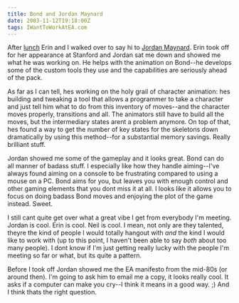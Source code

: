 ```yaml
---
title: Bond and Jordan Maynard
date: 2003-11-12T19:18:00Z
tags: IWantToWorkAtEA.com
---
```

After [lunch][1] Erin and I walked over to say hi to [Jordan Maynard][2]. Erin took off for her appearance at Stanford and Jordan sat me down and showed me what he was working on. He helps with the animation on Bond--he develops some of the custom tools they use and the capabilities are seriously ahead of the pack.

As far as I can tell, hes working on the holy grail of character animation: hes building and tweaking a tool that allows a programmer to take a character and just tell him what to do from this inventory of moves--and the character moves properly, transitions and all. The animators still have to build all the moves, but the intermediary states arent a problem anymore. On top of that, hes found a way to get the number of key states for the skeletons down dramatically by using this method--for a substantial memory savings. Really brilliant stuff.

Jordan showed me some of the gameplay and it looks great. Bond can do all manner of badass stuff. I especially like how they handle aiming--I've always found aiming on a console to be frustrating compared to using a mouse on a PC. Bond aims for you, but leaves you with enough control and other gaming elements that you dont miss it at all. I looks like it allows you to focus on doing badass Bond moves and enjoying the plot of the game instead. Sweet.

I still cant quite get over what a great vibe I get from everybody I'm meeting. Jordan is cool. Erin is cool. Neil is cool. I mean, not only are they talented, theyre the kind of people I would totally hangout with *and* the kind I would like to work with (up to this point, I haven't been able to say *both* about too many people). I dont know if I'm just getting really lucky with the people I'm meeting so far or what, but its quite a pattern.

Before I took off Jordan showed me the EA manifesto from the mid-80s (or around then). I'm going to ask him to email me a copy, it looks really cool. It asks if a computer can make you cry--I think it means in a good way. ;) And I think thats the right question.

 [1]: /lunch-with-erin-turner.html
 [2]: /reinforcements.html


